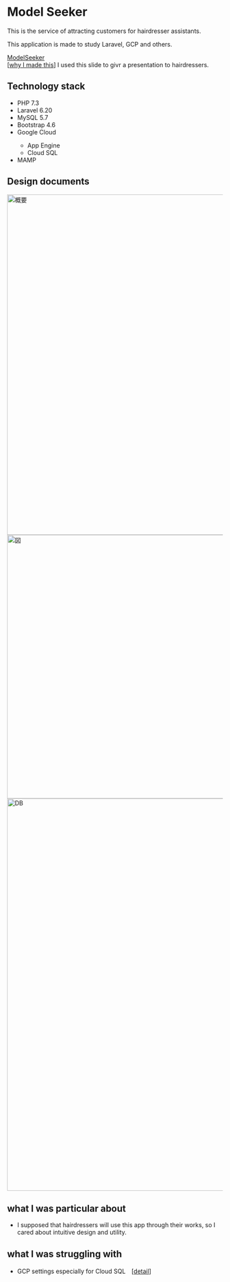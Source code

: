 <h1>Model Seeker</h1>
<p>This is the service of attracting customers for hairdresser assistants.</p>
<p>This application is made to study Laravel, GCP and others.</p>
<a href="https://model-seeker.com" target="_blank">ModelSeeker</a><br>
[<a href="https://www.icloud.com/keynote/0SwxYMOJQSxOcgc_-b3uaqEbA" target="_blank">why I made this</a>]
I used this slide to givr a presentation to hairdressers.


<h2>Technology stack</h2>
<ul>
    <li>PHP 7.3</li>
    <li>Laravel 6.20</li>
    <li>MySQL 5.7</li>
    <li>Bootstrap 4.6</li>
    <li>Google Cloud</li>
    <ul>
        <li>App Engine</li>
        <li>Cloud SQL</li>
    </ul>
    <li>MAMP</li>
</ul>
<h2>Design documents</h2>
<img width="794" alt="概要" src="https://user-images.githubusercontent.com/61844847/143389614-125e4496-d725-4152-ba64-9988e8bc82ef.png">
<img width="615" alt="図" src="https://user-images.githubusercontent.com/61844847/143389780-6606dd3a-20f8-4421-8f1c-6ee19ec026c9.png">
<img width="915" alt="DB" src="https://user-images.githubusercontent.com/61844847/143390389-0bcb8540-19da-4329-9e11-aef016b924a6.png">

<h2>what I was particular about</h2>

<ul>
    <li>I supposed that hairdressers will use this app through their works, so I cared about intuitive design and utility.</li>
</ul>


<h2>what I was struggling with</h2>

<ul>
    <li>GCP settings especially for Cloud SQL　[<a href="https://qiita.com/ugkajiwara/items/64b5ac94d81ca13d1b5f" target="_blank">detail</a>]</li>
</ul>





<!-- <p align="center"><img src="https://res.cloudinary.com/dtfbvvkyp/image/upload/v1566331377/laravel-logolockup-cmyk-red.svg" width="400"></p>

<p align="center">
<a href="https://travis-ci.org/laravel/framework"><img src="https://travis-ci.org/laravel/framework.svg" alt="Build Status"></a>
<a href="https://packagist.org/packages/laravel/framework"><img src="https://poser.pugx.org/laravel/framework/d/total.svg" alt="Total Downloads"></a>
<a href="https://packagist.org/packages/laravel/framework"><img src="https://poser.pugx.org/laravel/framework/v/stable.svg" alt="Latest Stable Version"></a>
<a href="https://packagist.org/packages/laravel/framework"><img src="https://poser.pugx.org/laravel/framework/license.svg" alt="License"></a>
</p>

## About Laravel

Laravel is a web application framework with expressive, elegant syntax. We believe development must be an enjoyable and creative experience to be truly fulfilling. Laravel takes the pain out of development by easing common tasks used in many web projects, such as:

- [Simple, fast routing engine](https://laravel.com/docs/routing).
- [Powerful dependency injection container](https://laravel.com/docs/container).
- Multiple back-ends for [session](https://laravel.com/docs/session) and [cache](https://laravel.com/docs/cache) storage.
- Expressive, intuitive [database ORM](https://laravel.com/docs/eloquent).
- Database agnostic [schema migrations](https://laravel.com/docs/migrations).
- [Robust background job processing](https://laravel.com/docs/queues).
- [Real-time event broadcasting](https://laravel.com/docs/broadcasting).

Laravel is accessible, powerful, and provides tools required for large, robust applications.

## Learning Laravel

Laravel has the most extensive and thorough [documentation](https://laravel.com/docs) and video tutorial library of all modern web application frameworks, making it a breeze to get started with the framework.

If you don't feel like reading, [Laracasts](https://laracasts.com) can help. Laracasts contains over 1500 video tutorials on a range of topics including Laravel, modern PHP, unit testing, and JavaScript. Boost your skills by digging into our comprehensive video library.

## Laravel Sponsors

We would like to extend our thanks to the following sponsors for funding Laravel development. If you are interested in becoming a sponsor, please visit the Laravel [Patreon page](https://patreon.com/taylorotwell).

- **[Vehikl](https://vehikl.com/)**
- **[Tighten Co.](https://tighten.co)**
- **[Kirschbaum Development Group](https://kirschbaumdevelopment.com)**
- **[64 Robots](https://64robots.com)**
- **[Cubet Techno Labs](https://cubettech.com)**
- **[Cyber-Duck](https://cyber-duck.co.uk)**
- **[British Software Development](https://www.britishsoftware.co)**
- **[Webdock, Fast VPS Hosting](https://www.webdock.io/en)**
- **[DevSquad](https://devsquad.com)**
- [UserInsights](https://userinsights.com)
- [Fragrantica](https://www.fragrantica.com)
- [SOFTonSOFA](https://softonsofa.com/)
- [User10](https://user10.com)
- [Soumettre.fr](https://soumettre.fr/)
- [CodeBrisk](https://codebrisk.com)
- [1Forge](https://1forge.com)
- [TECPRESSO](https://tecpresso.co.jp/)
- [Runtime Converter](http://runtimeconverter.com/)
- [WebL'Agence](https://weblagence.com/)
- [Invoice Ninja](https://www.invoiceninja.com)
- [iMi digital](https://www.imi-digital.de/)
- [Earthlink](https://www.earthlink.ro/)
- [Steadfast Collective](https://steadfastcollective.com/)
- [We Are The Robots Inc.](https://watr.mx/)
- [Understand.io](https://www.understand.io/)
- [Abdel Elrafa](https://abdelelrafa.com)
- [Hyper Host](https://hyper.host)

## Contributing

Thank you for considering contributing to the Laravel framework! The contribution guide can be found in the [Laravel documentation](https://laravel.com/docs/contributions).

## Security Vulnerabilities

If you discover a security vulnerability within Laravel, please send an e-mail to Taylor Otwell via [taylor@laravel.com](mailto:taylor@laravel.com). All security vulnerabilities will be promptly addressed.

## License

The Laravel framework is open-source software licensed under the [MIT license](https://opensource.org/licenses/MIT). -->
